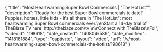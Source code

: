 {
    "title": "Most Heartwarming Super Bowl Commercials | \"The HotList\"",
    "description": "Ready for the best Super Bowl commercials to date? Puppies, horses, little kids - it's all there in \"The HotList\": most heartwarming Super Bowl commercials ever.\n\nStart a 14-day trial of TheBlaze TV here: http:\/\/theblaze.com\/tv \n\nConnect with TheBlaze\nFol",
    "videoid": "198618",
    "date_created": "1408046589",
    "date_modified": "1418181884",
    "type": "captivate",
    "layout": "video",
    "url": "\/v\/most-heartwarming-super-bowl-commercials-the-hotlist\/198618"
}